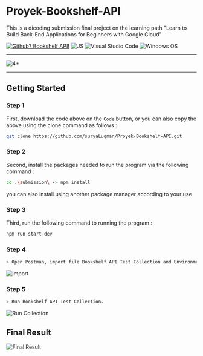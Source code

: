 # Proyek-Bookshelf-API
This is a dicoding submission final project  on the learning path "Learn to Build Back-End Applications for Beginners with Google Cloud"


[![Github? Bookshelf API!](https://badgen.net/badge/Github/Bookshelf%20API?color=63BB15&icon=github)](https://github.com/suryaLuqman/Proyek-Bookshelf-API) ![JS](https://img.shields.io/badge/Javascript%20-%23323330.svg?&style=flat&logo=javascript&logoColor=23F7DF1E&color=34495E) ![Visual Studio Code](https://img.shields.io/badge/Visual_Studio_Code-0078D4?style=flat&logo=visual%20studio%20code&logoColor=1589BB&color=626262) ![Windows OS](https://img.shields.io/badge/Windows-0078D6?style=flat&logo=windows&logoColor=white&color=)

----
![4*](https://user-images.githubusercontent.com/44109243/227318906-9527fb42-3175-49ee-b00b-2a0960044377.png)

----

<h2>Getting Started</h2>
<h3 >

Step 1

</h3>

First, download the code above on the `Code` button, or you can also copy the above using the clone command as follows :


```sh
git clone https://github.com/suryaLuqman/Proyek-Bookshelf-API.git
```

<h3 >

Step 2

</h3>

Second, install the packages needed to run the program via the following command :

```sh
cd .\submission\ -> npm install
```

you can also install using another package manager according to your use

<h3 >

Step 3

</h3>

Third, run the following command to running the program :

```sh
npm run start-dev
```

<h3 >

Step 4

</h3>

```sh
> Open Postman, import file Bookshelf API Test Collection and Environment.
```

![import](https://user-images.githubusercontent.com/44109243/227310607-3358fa96-00db-4a9e-9dff-9bdb8bdf7b34.jpeg)

  

<h3 >

Step 5

</h3>

```sh
> Run Bookshelf API Test Collection.
```

![Run Collection ](https://user-images.githubusercontent.com/44109243/227311137-b9137837-8515-4f80-b344-9b0f28a4bd1d.png)


## Final Result
![Final Result ](https://user-images.githubusercontent.com/44109243/227319490-725ee110-a7bf-40ab-b3a3-c436328737c4.png)


